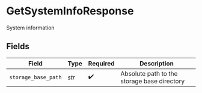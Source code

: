 # GetSystemInfoResponse

System information


## Fields

| Field                                       | Type                                        | Required                                    | Description                                 |
| ------------------------------------------- | ------------------------------------------- | ------------------------------------------- | ------------------------------------------- |
| `storage_base_path`                         | *str*                                       | :heavy_check_mark:                          | Absolute path to the storage base directory |